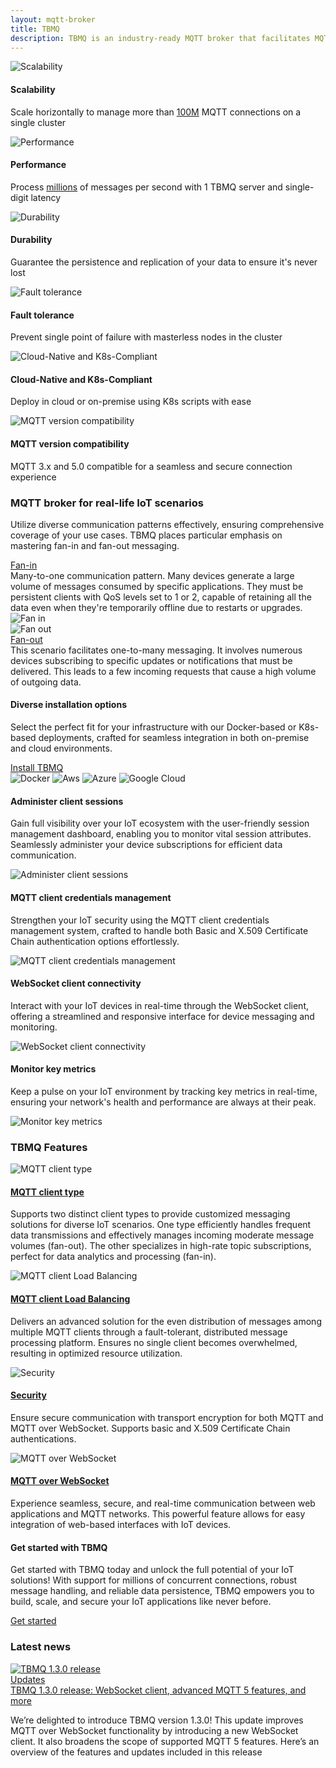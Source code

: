 ```yaml
---
layout: mqtt-broker
title: TBMQ
description: TBMQ is an industry-ready MQTT broker that facilitates MQTT client connectivity, message publishing, and distribution among subscribers.
---
```


<section id="top-features">
    <main>
        <div id="cards">
            <div class="col-lg-6">
                <div class="block">
                    <img src="/images/mqtt-broker/product/scalability.svg" alt="Scalability">
                    <div>
                        <h4 class="title">Scalability</h4>
                        <p>Scale horizontally to manage more than <a href="/docs/mqtt-broker/reference/100m-connections-performance-test/">100M</a> MQTT connections on a single cluster</p>
                    </div>
                </div>
            </div>
            <div class="col-lg-6">
                <div class="block">
                    <img src="/images/mqtt-broker/product/performance.svg" alt="Performance">
                    <div>
                        <h4 class="title">Performance</h4>
                        <p>Process <a href="/docs/mqtt-broker/reference/3m-throughput-single-node-performance-test/">millions</a> of messages per second with 1 TBMQ server and single-digit latency</p>
                    </div>
                </div>
            </div>
            <div class="col-lg-6">
                <div class="block">
                    <img src="/images/mqtt-broker/product/durability.svg" alt="Durability">
                    <div>
                        <h4 class="title">Durability</h4>
                        <p>Guarantee the persistence and replication of your data to ensure it's never lost</p>
                    </div>
                </div>
            </div>
            <div class="col-lg-6">
                <div class="block">
                    <img src="/images/mqtt-broker/product/security.svg" alt="Fault tolerance">
                    <div>
                        <h4 class="title">Fault tolerance</h4>
                        <p>Prevent single point of failure with masterless nodes in the cluster</p>
                    </div>
                </div>
            </div>
            <div class="col-lg-6">
                <div class="block">
                    <img src="/images/mqtt-broker/product/cloud-native.svg" alt="Cloud-Native and K8s-Compliant">
                    <div>
                        <h4 class="title">Cloud-Native and K8s-Compliant</h4>
                        <p>Deploy in cloud or on-premise using K8s scripts with ease</p>
                    </div>
                </div>
            </div>
            <div class="col-lg-6">
                <div class="block">
                    <img src="/images/mqtt-broker/product/mqtt-version-compatibility.svg" alt="MQTT version compatibility">
                    <div>
                        <h4 class="title">MQTT version compatibility</h4>
                        <p>MQTT 3.x and 5.0 compatible for a seamless and secure connection experience</p>
                    </div>
                </div>
            </div>
        </div>
    </main>
</section>

<section id="scenarios">
    <main>
        <div id="background">
            <div class="main1"></div><div class="small1"></div><div class="small2"></div>
        </div>
        <div class="block first-scenario">
            <div class="feature-des">
                <h3 class="item-heading">MQTT broker for real-life IoT scenarios</h3>
            </div>
            <div class="feature-details">
                <p>Utilize diverse communication patterns effectively, ensuring comprehensive coverage of your use cases. TBMQ places particular emphasis on mastering fan-in and fan-out messaging.</p>
            </div>
        </div>
        <div class="block">
            <div class="description">
                <div class="fan-title">
                    <a href="/docs/mqtt-broker/reference/100m-connections-performance-test/" class="item-heading">Fan-in</a>
                </div>
                <div>
                    <span>Many-to-one communication pattern. Many devices generate a large volume of messages consumed by specific applications. They must be persistent clients with QoS levels set to 1 or 2, capable of retaining all the data even when they're temporarily offline due to restarts or upgrades.</span>
                </div>
            </div>            
            <div class="image-container">
                <img src="/images/mqtt-broker/product/fan-in.gif" alt="Fan in" loading="lazy">
            </div>
        </div>
        <div class="block">
            <div class="image-container fan-out-img">
                <img src="/images/mqtt-broker/product/fan-out.gif" alt="Fan out" loading="lazy">
            </div>            
            <div class="description">
                <div class="fan-title">
                    <a href="/docs/mqtt-broker/reference/3m-throughput-single-node-performance-test/" class="item-heading">Fan-out</a>
                </div>
                <div>
                    <span>This scenario facilitates one-to-many messaging. It involves numerous devices subscribing to specific updates or notifications that must be delivered. This leads to a few incoming requests that cause a high volume of outgoing data.</span>
                </div>
            </div>
        </div>
    </main>
</section>

<section id="installation-options">
    <main>
        <div id="background">
            <div class="main2"></div><div class="small3"></div><div class="small4"></div>
        </div>
        <div class="row">
            <div class="col-lg-6">
                <div class="block">
                    <h4>Diverse installation options</h4>
                    <p>Select the perfect fit for your infrastructure with our Docker-based or K8s-based deployments, crafted for seamless integration in both on-premise and cloud environments.</p>
                    <a href="/docs/mqtt-broker/install/installation-options/" class="button arrow-top-right">Install TBMQ</a>
                </div>
            </div>
            <div class="col-lg-6 installation-options-img">
                <div class="options">
                    <img src="/images/mqtt-broker/product/docker.webp" alt="Docker">
                    <img src="/images/mqtt-broker/product/aws.webp" alt="Aws">
                    <img src="/images/mqtt-broker/product/azure.webp" alt="Azure">
                    <img src="/images/mqtt-broker/product/google-cloud.webp" alt="Google Cloud">
                </div>
            </div>
        </div>
    </main>
</section>

<section id="middle-features">
    <main>
        <div class="row">
            <div class="col-lg-6">
                <div class="block">
                    <h4>Administer client sessions</h4>
                    <p>Gain full visibility over your IoT ecosystem with the user-friendly session management dashboard, enabling you to monitor vital session attributes. Seamlessly administer your device subscriptions for efficient data communication.</p>
                </div>
            </div>
            <div class="col-lg-6 image-container">
                <div class="block">
                    <img src="/images/mqtt-broker/product/administer-client-session.webp" alt="Administer client sessions" loading="lazy">
                </div>
            </div>
        </div>
        <div class="row">
            <div class="col-lg-6">
                <div class="block">
                    <h4 class="title">MQTT client credentials management</h4>
                    <p>Strengthen your IoT security using the MQTT client credentials management system, crafted to handle both Basic and X.509 Certificate Chain authentication options effortlessly.</p>
                </div>
            </div>
            <div class="col-lg-6 image-container">
                <div class="block">
                    <img src="/images/mqtt-broker/product/credentials-management.webp" alt="MQTT client credentials management" loading="lazy">
                </div>
            </div>
        </div>
        <div class="row">
            <div class="col-lg-6">
                <div class="block">
                    <h4 class="title">WebSocket client connectivity</h4>
                    <p>Interact with your IoT devices in real-time through the WebSocket client, offering a streamlined and responsive interface for device messaging and monitoring.</p>
                </div>
            </div>
            <div class="col-lg-6 image-container">
                <div class="block">
                    <img src="/images/mqtt-broker/product/websocket-client-connectivity.webp" alt="WebSocket client connectivity" loading="lazy">
                </div>
            </div>
        </div>
        <div class="row">
            <div class="col-lg-6">
                <div class="block">
                    <h4 class="title">Monitor key metrics</h4>
                    <p>Keep a pulse on your IoT environment by tracking key metrics in real-time, ensuring your network's health and performance are always at their peak.</p>
                </div>
            </div>
            <div class="col-lg-6 image-container">
                <div class="block">
                    <img src="/images/mqtt-broker/product/monitor-key-metrics.webp" alt="Monitor key metrics" loading="lazy">
                </div>
            </div>
        </div>
    </main>
</section>

<section id="bottom-features">
    <main>
        <div id="background">
            <div class="main3"></div><div class="small5"></div><div class="small6"></div>
        </div>
        <h3>TBMQ Features</h3>
        <div id="cards">
            <div class="col-lg-6">
                <div class="block">
                    <img src="/images/thingsboard-logo.svg" alt="MQTT client type">
                    <div>
                        <a href="/docs/mqtt-broker/user-guide/mqtt-client-type/"><h4 class="title">MQTT client type</h4></a>
                        <p>Supports two distinct client types to provide customized messaging solutions for diverse IoT scenarios. One type efficiently handles frequent data transmissions and effectively manages incoming moderate message volumes (fan-out). The other specializes in high-rate topic subscriptions, perfect for data analytics and processing (fan-in).</p>
                    </div>
                </div>
            </div>
            <div class="col-lg-6">
                <div class="block"><img src="/images/mqtt-broker/product/load-balancing.svg" alt="MQTT client Load Balancing">
                    <div>
                        <a href="/docs/mqtt-broker/user-guide/shared-subscriptions/"><h4 class="title">MQTT client Load Balancing</h4></a>
                        <p>Delivers an advanced solution for the even distribution of messages among multiple MQTT clients through a fault-tolerant, distributed message processing platform. Ensures no single client becomes overwhelmed, resulting in optimized resource utilization.</p>
                    </div>
                </div>
            </div>
            <div class="col-lg-6">
                <div class="block"><img style="margin: 0" src="/images/mqtt-broker/product/security.svg" alt="Security">
                    <div>
                        <a href="/docs/mqtt-broker/security/"><h4 class="title">Security</h4></a>
                        <p>Ensure secure communication with transport encryption for both MQTT and MQTT over WebSocket. Supports basic and X.509 Certificate Chain authentications.</p>
                    </div>
                </div>
            </div>
            <div class="col-lg-6">
                <div class="block"><img src="/images/mqtt-broker/product/ws.svg" alt="MQTT over WebSocket">
                    <div>
                        <a href="/docs/mqtt-broker/user-guide/mqtt-over-ws/"><h4 class="title">MQTT over WebSocket</h4></a>
                        <p>Experience seamless, secure, and real-time communication between web applications and MQTT networks. This powerful feature allows for easy integration of web-based interfaces with IoT devices.</p>
                    </div>
                </div>
            </div>
        </div>
    </main>
</section>

<section id="get-started">
    <main>
        <div id="background">
            <div class="main4"></div><div class="small7"></div><div class="small8"></div>
        </div>
        <div class="row">
            <div class="container">
                <div class="block">
                    <h4>Get started with TBMQ</h4>
                    <p>Get started with TBMQ today and unlock the full potential of your IoT solutions! With support for millions of concurrent connections, robust message handling, and reliable data persistence, TBMQ empowers you to build, scale, and secure your IoT applications like never before.</p>
                    <a href="/docs/mqtt-broker/getting-started/" class="button arrow-top-right">Get started</a>
                </div>
            </div>
        </div>
    </main>
</section>

<section id="latest-news">
    <main>
        <h3>Latest news</h3>
        <div id="cards">
            <div class="col-lg-6">
                <div class="block">
                    <div class="image-container">
                        <a href="/blog/tbmq-1-3-0-release-websocket-client-advanced-mqtt-5-features-and-more/">
                            <img src="/images/mqtt-broker/product/latest-news-1.webp" alt="TBMQ 1.3.0 release" loading="lazy">
                        </a>
                    </div>
                    <div class="content">
                        <div class="tags">
                            <a href="/blog/category/updates/">Updates</a>
                        </div>
                        <a class="title" href="/blog/tbmq-1-3-0-release-websocket-client-advanced-mqtt-5-features-and-more/">TBMQ 1.3.0 release: WebSocket client, advanced MQTT 5 features, and more</a>
                        <p>We’re delighted to introduce TBMQ version 1.3.0! This update improves MQTT over WebSocket functionality by introducing a new WebSocket client. It also broadens the scope of supported MQTT 5 features. Here’s an overview of the features and updates included in this release</p>
                    </div>
                </div>
            </div>
        </div>
    </main>
</section>
